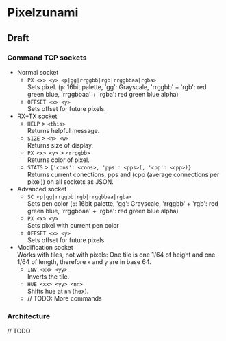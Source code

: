 # Pixelzunami
## Draft
### Command TCP sockets
- Normal socket
  - `PX <x> <y> <p|gg|rrggbb|rgb|rrggbbaa|rgba>`  
    Sets pixel. (`p`: 16bit palette, 'gg': Grayscale, 'rrggbb' + 'rgb': red green blue, 'rrggbbaa' + 'rgba': red green blue alpha)
  - `OFFSET <x> <y>`  
    Sets offset for future pixels.
- RX+TX socket
  - `HELP` > `<this>`  
  Returns helpful message.
  - `SIZE` > `<h> <w>`  
  Returns size of display.
  - `PX <x> <y>` > `<rrggbb>`  
  Returns color of pixel.
  - `STATS` > `{'cons': <cons>, 'pps': <pps>(, 'cpp': <cpp>)}`  
  Returns current conections, pps and (cpp (average connections per pixel)) on all sockets as JSON.
- Advanced socket
  - `SC <p|gg|rrggbb|rgb|rrggbbaa|rgba>`  
    Sets pen color (`p`: 16bit palette, 'gg': Grayscale, 'rrggbb' + 'rgb': red green blue, 'rrggbbaa' + 'rgba': red green blue alpha)
  - `PX <x> <y>`  
    Sets pixel with current pen color
  - `OFFSET <x> <y>`  
    Sets offset for future pixels.
- Modification socket  
  Works with tiles, not with pixels:
  One tile is one 1/64 of height and one 1/64 of length, therefore `x` and `y` are in base 64.
  - `INV <xx> <yy>`  
    Inverts the tile.
  - `HUE <xx> <yy> <nn>`  
    Shifts hue at `nn` (hex).
  - // TODO: More commands

### Architecture
// TODO
